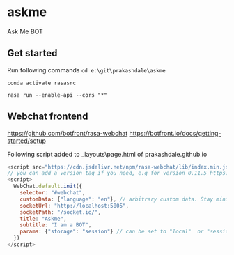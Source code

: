 # askme
Ask Me BOT

## Get started
Run following commands
`cd e:\git\prakashdale\askme`

`conda activate rasasrc`

`rasa run --enable-api --cors "*"`

## Webchat frontend
https://github.com/botfront/rasa-webchat
https://botfront.io/docs/getting-started/setup

Following script added to _layouts\page.html of prakashdale.github.io

```javascript
<script src="https://cdn.jsdelivr.net/npm/rasa-webchat/lib/index.min.js"></script>
// you can add a version tag if you need, e.g for version 0.11.5 https://cdn.jsdelivr.net/npm/rasa-webchat@0.11.5/lib/index.min.js
<script>
  WebChat.default.init({
    selector: "#webchat",
    customData: {"language": "en"}, // arbitrary custom data. Stay minimal as this will be added to the socket
    socketUrl: "http://localhost:5005",
    socketPath: "/socket.io/",
    title: "Askme",
    subtitle: "I am a BOT",
    params: {"storage": "session"} // can be set to "local"  or "session". details in storage section.
  })
</script>
```

